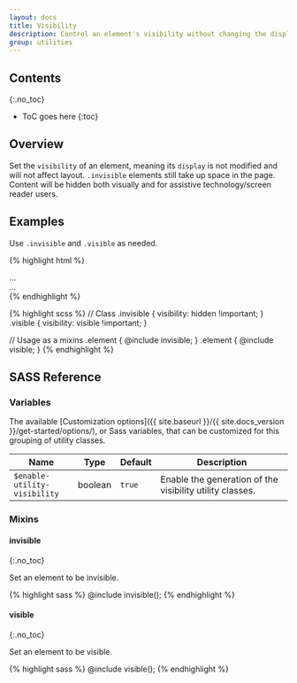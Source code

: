 ```yaml
---
layout: docs
title: Visibility
description: Control an element's visibility without changing the display property.
group: utilities
---
```


## Contents
{:.no_toc}

* ToC goes here
{:toc}

## Overview

Set the `visibility` of an element, meaning its `display` is not modified and will not affect layout. `.invisible` elements still take up space in the page. Content will be hidden both visually and for assistive technology/screen reader users.

## Examples

Use `.invisible` and `.visible` as needed.

{% highlight html %}
<div class="invisible">...</div>
<div class="visible">...</div>
{% endhighlight %}

{% highlight scss %}
// Class
.invisible {
  visibility: hidden !important;
}
.visible {
  visibility: visible !important;
}

// Usage as a mixins
.element {
  @include invisible;
}
.element {
  @include visible;
}
{% endhighlight %}

## SASS Reference

### Variables

The available [Customization options]({{ site.baseurl }}/{{ site.docs_version }}/get-started/options/), or Sass variables, that can be customized for this grouping of utility classes.

<div class="table-scroll">
    <table class="table table-bordered table-striped">
        <thead>
            <tr>
                <th style="width: 100px;">Name</th>
                <th style="width: 50px;">Type</th>
                <th style="width: 50px;">Default</th>
                <th>Description</th>
            </tr>
        </thead>
        <tbody>
            <tr>
                <td><code>$enable-utility-visibility</code></td>
                <td>boolean</td>
                <td><code>true</code></td>
                <td>
                    Enable the generation of the visibility utility classes.
                </td>
            </tr>
        </tbody>
    </table>
</div>

### Mixins

#### invisible
{:.no_toc}

Set an element to be invisible.

{% highlight sass %}
@include invisible();
{% endhighlight %}

#### visible
{:.no_toc}

Set an element to be visible.

{% highlight sass %}
@include visible();
{% endhighlight %}
